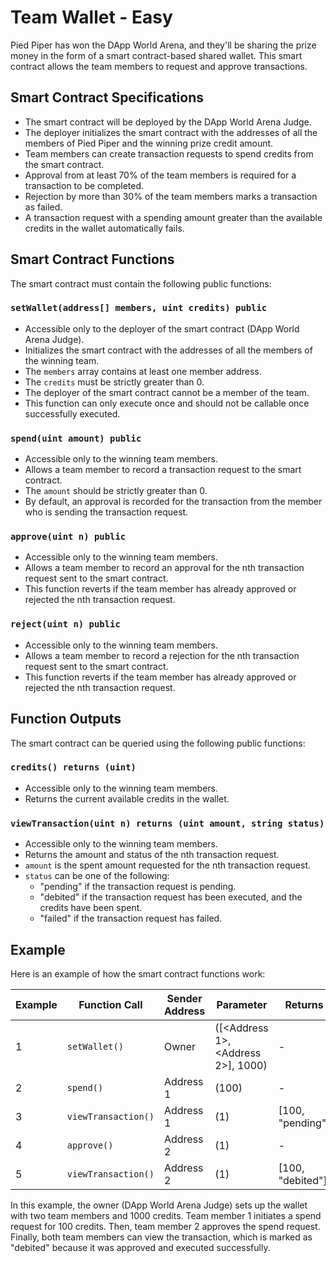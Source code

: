 # Team Wallet - Easy

Pied Piper has won the DApp World Arena, and they'll be sharing the prize money in the form of a smart contract-based shared wallet. This smart contract allows the team members to request and approve transactions.

## Smart Contract Specifications

- The smart contract will be deployed by the DApp World Arena Judge.
- The deployer initializes the smart contract with the addresses of all the members of Pied Piper and the winning prize credit amount.
- Team members can create transaction requests to spend credits from the smart contract.
- Approval from at least 70% of the team members is required for a transaction to be completed.
- Rejection by more than 30% of the team members marks a transaction as failed.
- A transaction request with a spending amount greater than the available credits in the wallet automatically fails.

## Smart Contract Functions

The smart contract must contain the following public functions:

### `setWallet(address[] members, uint credits) public`

- Accessible only to the deployer of the smart contract (DApp World Arena Judge).
- Initializes the smart contract with the addresses of all the members of the winning team.
- The `members` array contains at least one member address.
- The `credits` must be strictly greater than 0.
- The deployer of the smart contract cannot be a member of the team.
- This function can only execute once and should not be callable once successfully executed.

### `spend(uint amount) public`

- Accessible only to the winning team members.
- Allows a team member to record a transaction request to the smart contract.
- The `amount` should be strictly greater than 0.
- By default, an approval is recorded for the transaction from the member who is sending the transaction request.

### `approve(uint n) public`

- Accessible only to the winning team members.
- Allows a team member to record an approval for the nth transaction request sent to the smart contract.
- This function reverts if the team member has already approved or rejected the nth transaction request.

### `reject(uint n) public`

- Accessible only to the winning team members.
- Allows a team member to record a rejection for the nth transaction request sent to the smart contract.
- This function reverts if the team member has already approved or rejected the nth transaction request.

## Function Outputs

The smart contract can be queried using the following public functions:

### `credits() returns (uint)`

- Accessible only to the winning team members.
- Returns the current available credits in the wallet.

### `viewTransaction(uint n) returns (uint amount, string status)`

- Accessible only to the winning team members.
- Returns the amount and status of the nth transaction request.
- `amount` is the spent amount requested for the nth transaction request.
- `status` can be one of the following:
  - "pending" if the transaction request is pending.
  - "debited" if the transaction request has been executed, and the credits have been spent.
  - "failed" if the transaction request has failed.

## Example

Here is an example of how the smart contract functions work:

| Example | Function Call       | Sender Address | Parameter                          | Returns          |
| ------- | ------------------- | -------------- | ---------------------------------- | ---------------- |
| 1       | `setWallet()`       | Owner          | ([<Address 1>, <Address 2>], 1000) | -                |
| 2       | `spend()`           | Address 1      | (100)                              | -                |
| 3       | `viewTransaction()` | Address 1      | (1)                                | [100, "pending"] |
| 4       | `approve()`         | Address 2      | (1)                                | -                |
| 5       | `viewTransaction()` | Address 2      | (1)                                | [100, "debited"] |

In this example, the owner (DApp World Arena Judge) sets up the wallet with two team members and 1000 credits. Team member 1 initiates a spend request for 100 credits. Then, team member 2 approves the spend request. Finally, both team members can view the transaction, which is marked as "debited" because it was approved and executed successfully.
